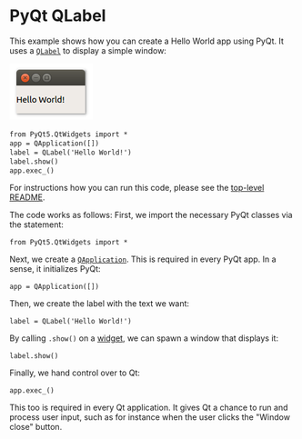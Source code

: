 # PyQt QLabel

This example shows how you can create a Hello World app using PyQt. It uses a [`QLabel`](https://doc.qt.io/qt-5/qlabel.html) to display a simple window:

![PyQt QLabel screenshot](pyqt-qlabel.png)

```
from PyQt5.QtWidgets import *
app = QApplication([])
label = QLabel('Hello World!')
label.show()
app.exec_()
```

For instructions how you can run this code, please see the [top-level README](https://github.com/1mh/pyqt-examples#running-the-examples).

The code works as follows: First, we import the necessary PyQt classes via the statement:

    from PyQt5.QtWidgets import *

Next, we create a [`QApplication`](https://doc.qt.io/Qt-5/qapplication.html). This is required in every PyQt app. In a sense, it initializes PyQt:

    app = QApplication([])

Then, we create the label with the text we want:

    label = QLabel('Hello World!')

By calling `.show()` on a [widget](../02%20PyQt%20Widgets), we can spawn a window that displays it:

    label.show()

Finally, we hand control over to Qt:

    app.exec_()

This too is required in every Qt application. It gives Qt a chance to run and process user input, such as for instance when the user clicks the "Window close" button.
